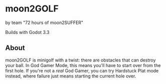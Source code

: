 # moon2GOLF
by team "72 hours of moon2SUFFER"

Builds with Godot 3.3

## About
moon2GOLF is minigolf with a twist: there are obstacles that can destroy your ball. In God Gamer Mode, this means you'll have to start over from the first hole. If you're not a _real_ God Gamer, you can try Hardstuck Plat mode instead, where failure just means starting the current hole over.